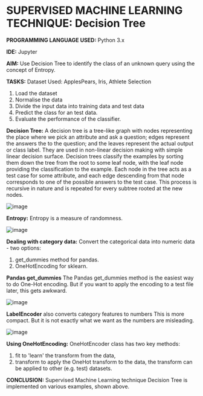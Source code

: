# SUPERVISED MACHINE LEARNING TECHNIQUE: Decision Tree

**PROGRAMMING LANGUAGE USED:** Python 3.x

**IDE:** Jupyter

**AIM:**  Use Decision Tree to identify the class of an unknown query using the concept of Entropy.

**TASKS:**
Dataset Used: ApplesPears, Iris, Athlete Selection 

1. Load the dataset
2. Normalise the data
3. Divide the input data into training data and test data
4. Predict the class for an test data.
5. Evaluate the performance of the classifier.

**Decision Tree:** A decision tree is a tree-like graph with nodes representing the place where we pick an attribute and ask a question; edges represent the answers the to the question; and the leaves represent the actual output or class label. They are used in non-linear decision making with simple linear decision surface.
Decision trees classify the examples by sorting them down the tree from the root to some leaf node, with the leaf node providing the classification to the example. 
Each node in the tree acts as a test case for some attribute, and each edge descending from that node corresponds to one of the possible answers to the test case. This process is recursive in nature and is repeated for every subtree rooted at the new nodes.

![image](https://user-images.githubusercontent.com/38240162/72687803-858b7b80-3af9-11ea-90b1-81fd7867ebd2.png)

**Entropy:** Entropy is a measure of randomness.

![image](https://user-images.githubusercontent.com/38240162/72687835-c2f00900-3af9-11ea-8111-8941a29c7649.png)

**Dealing with category data:** Convert the categorical data into numeric data - two options: 
1. get_dummies method for pandas.
2. OneHotEncoding for sklearn. 

**Pandas get_dummies**
The Pandas get_dummies method is the easiest way to do One-Hot encoding.
But if you want to apply the encoding to a test file later, this gets awkward. 

![image](https://user-images.githubusercontent.com/38240162/72687810-989e4b80-3af9-11ea-969c-0c1e514cf9fb.png)

**LabelEncoder** also converts category features to numbers
This is more compact. But it is not exactly what we want as the numbers are misleading.

![image](https://user-images.githubusercontent.com/38240162/72687818-a9e75800-3af9-11ea-9d25-8b46d323fba9.png)

**Using OneHotEncoding:**
OneHotEncoder class has two key methods: 
  1. fit to 'learn' the transform from the data,
  2. transform to apply the OneHot transform to the data, the transform can be applied to other (e.g. test) datasets.

**CONCLUSION:**
Supervised Machine Learning technique Decision Tree is implemented on various examples, shown above.
